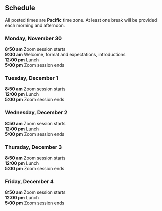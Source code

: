 ## Schedule

All posted times are **Pacific** time zone. At least one break will be provided each morning and afternoon.

### Monday, November 30

**8:50 am**  Zoom session starts    
**9:00 am**  Welcome, format and expectations, introductions   
**12:00 pm** Lunch    
**5:00 pm**  Zoom session ends    

### Tuesday, December 1

**8:50 am**  Zoom session starts  
**12:00 pm** Lunch  
**5:00 pm**  Zoom session ends   

### Wednesday, December 2

**8:50 am**  Zoom session starts  
**12:00 pm** Lunch  
**5:00 pm**  Zoom session ends  

### Thursday, December 3

**8:50 am**  Zoom session starts  
**12:00 pm** Lunch  
**5:00  pm**  Zoom session ends  

### Friday, December 4

**8:50 am**  Zoom session starts  
**12:00 pm** Lunch  
**5:00  pm**  Zoom session ends  
